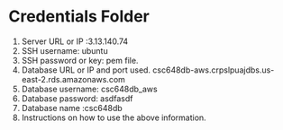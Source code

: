 # Credentials Folder
1. Server URL or IP :3.13.140.74
2. SSH username: ubuntu
3. SSH password or key: pem file.
4. Database URL or IP and port used. csc648db-aws.crpslpuajdbs.us-east-2.rds.amazonaws.com
5. Database username: csc648db_aws
6. Database password: asdfasdf
7. Database name :csc648db
8. Instructions on how to use the above information.